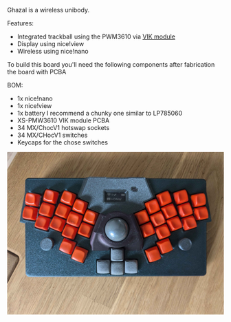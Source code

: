 Ghazal is a wireless unibody.

Features:
- Integrated trackball using the PWM3610 via [VIK module](https://github.com/sadekbaroudi/vik/tree/master/pcb/pmw3610-xs)
- Display using nice!view
- Wireless using nice!nano

To build this board you'll need the following components after fabrication the board with PCBA

BOM:
- 1x nice!nano 
- 1x nice!view
- 1x battery I recommend a chunky one similar to LP785060
- XS-PMW3610 VIK module PCBA
- 34 MX/ChocV1 hotswap sockets
- 34 MX/CHocV1 switches
- Keycaps for the chose switches


![Ghazal](/Pictures/Ghazal.jpg)
